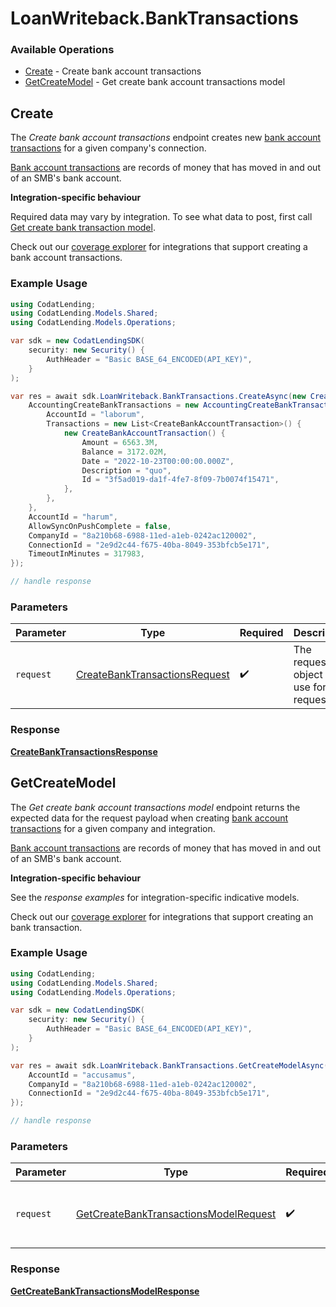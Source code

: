 # LoanWriteback.BankTransactions

### Available Operations

* [Create](#create) - Create bank account transactions
* [GetCreateModel](#getcreatemodel) - Get create bank account transactions model

## Create

The *Create bank account transactions* endpoint creates new [bank account transactions](https://docs.codat.io/lending-api#/schemas/BankTransactions) for a given company's connection.

[Bank account transactions](https://docs.codat.io/lending-api#/schemas/BankTransactions) are records of money that has moved in and out of an SMB's bank account.

**Integration-specific behaviour**

Required data may vary by integration. To see what data to post, first call [Get create bank transaction model](https://docs.codat.io/lending-api#/operations/get-create-bankTransactions-model).

Check out our [coverage explorer](https://knowledge.codat.io/supported-features/accounting?view=tab-by-data-type&dataType=bankTransactions) for integrations that support creating a bank account transactions.


### Example Usage

```csharp
using CodatLending;
using CodatLending.Models.Shared;
using CodatLending.Models.Operations;

var sdk = new CodatLendingSDK(
    security: new Security() {
        AuthHeader = "Basic BASE_64_ENCODED(API_KEY)",
    }
);

var res = await sdk.LoanWriteback.BankTransactions.CreateAsync(new CreateBankTransactionsRequest() {
    AccountingCreateBankTransactions = new AccountingCreateBankTransactions() {
        AccountId = "laborum",
        Transactions = new List<CreateBankAccountTransaction>() {
            new CreateBankAccountTransaction() {
                Amount = 6563.3M,
                Balance = 3172.02M,
                Date = "2022-10-23T00:00:00.000Z",
                Description = "quo",
                Id = "3f5ad019-da1f-4fe7-8f09-7b0074f15471",
            },
        },
    },
    AccountId = "harum",
    AllowSyncOnPushComplete = false,
    CompanyId = "8a210b68-6988-11ed-a1eb-0242ac120002",
    ConnectionId = "2e9d2c44-f675-40ba-8049-353bfcb5e171",
    TimeoutInMinutes = 317983,
});

// handle response
```

### Parameters

| Parameter                                                                                 | Type                                                                                      | Required                                                                                  | Description                                                                               |
| ----------------------------------------------------------------------------------------- | ----------------------------------------------------------------------------------------- | ----------------------------------------------------------------------------------------- | ----------------------------------------------------------------------------------------- |
| `request`                                                                                 | [CreateBankTransactionsRequest](../../models/operations/CreateBankTransactionsRequest.md) | :heavy_check_mark:                                                                        | The request object to use for the request.                                                |


### Response

**[CreateBankTransactionsResponse](../../models/operations/CreateBankTransactionsResponse.md)**


## GetCreateModel

The *Get create bank account transactions model* endpoint returns the expected data for the request payload when creating [bank account transactions](https://docs.codat.io/lending-api#/schemas/BankTransactions) for a given company and integration.

[Bank account transactions](https://docs.codat.io/lending-api#/schemas/BankTransactions) are records of money that has moved in and out of an SMB's bank account.

**Integration-specific behaviour**

See the *response examples* for integration-specific indicative models.

Check out our [coverage explorer](https://knowledge.codat.io/supported-features/accounting?view=tab-by-data-type&dataType=bankTransactions) for integrations that support creating an bank transaction.


### Example Usage

```csharp
using CodatLending;
using CodatLending.Models.Shared;
using CodatLending.Models.Operations;

var sdk = new CodatLendingSDK(
    security: new Security() {
        AuthHeader = "Basic BASE_64_ENCODED(API_KEY)",
    }
);

var res = await sdk.LoanWriteback.BankTransactions.GetCreateModelAsync(new GetCreateBankTransactionsModelRequest() {
    AccountId = "accusamus",
    CompanyId = "8a210b68-6988-11ed-a1eb-0242ac120002",
    ConnectionId = "2e9d2c44-f675-40ba-8049-353bfcb5e171",
});

// handle response
```

### Parameters

| Parameter                                                                                                 | Type                                                                                                      | Required                                                                                                  | Description                                                                                               |
| --------------------------------------------------------------------------------------------------------- | --------------------------------------------------------------------------------------------------------- | --------------------------------------------------------------------------------------------------------- | --------------------------------------------------------------------------------------------------------- |
| `request`                                                                                                 | [GetCreateBankTransactionsModelRequest](../../models/operations/GetCreateBankTransactionsModelRequest.md) | :heavy_check_mark:                                                                                        | The request object to use for the request.                                                                |


### Response

**[GetCreateBankTransactionsModelResponse](../../models/operations/GetCreateBankTransactionsModelResponse.md)**

